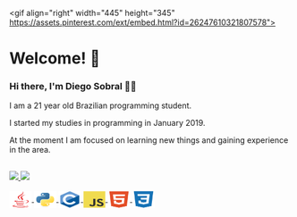 <gif align="right" width="445" height="345" https://assets.pinterest.com/ext/embed.html?id=26247610321807578">

# Welcome! :pushpin:	

### Hi there, I'm Diego Sobral 👩‍💻

 I am a 21 year old Brazilian programming student.

 I started my studies in programming in January 2019.

 At the moment I am focused on learning new things and gaining experience in the area.
 
 ##
 
 <div>
  <a href="https://github.com/DiegoSobral">
  <img height="180em" src="https://github-readme-stats.vercel.app/api?username=DiegoSobral&show_icons=true&theme=tokyonight&include_all_commits=true&count_private=true"/>
  <img height="120em" src="https://github-readme-stats.vercel.app/api/top-langs/?username=DiegoSobral&layout=compact&langs_count=7&theme=tokyonight"/>
</div> 
 <div style="display: inline_block"><br>
  <img align="center" height="30" width="40" src="https://github.com/devicons/devicon/blob/master/icons/java/java-plain.svg">
  <img align="center" height="30" width="40" src="https://github.com/devicons/devicon/blob/master/icons/python/python-original.svg">
  <img align="center" height="30" width="40" src="https://github.com/devicons/devicon/blob/master/icons/c/c-original.svg">
  <img align="center" height="30" width="40" src="https://github.com/devicons/devicon/blob/master/icons/javascript/javascript-original.svg">
  <img align="center" height="30" width="40" src="https://github.com/devicons/devicon/blob/master/icons/html5/html5-plain.svg">
  <img align="center" height="30" width="40" src="https://github.com/devicons/devicon/blob/master/icons/css3/css3-plain.svg">
</div>
